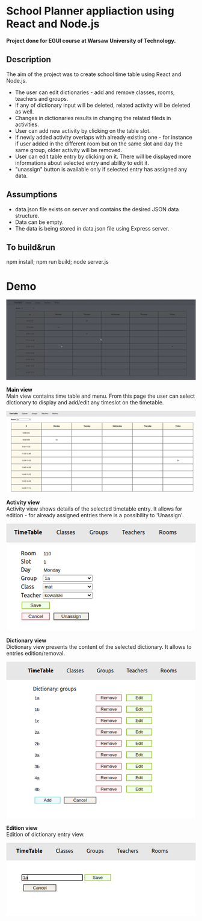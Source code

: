 # School Planner appliaction using React and Node.js 
**Project done for EGUI course at Warsaw University of Technology.**

## Description  
The aim of the project was to create school time table using React and Node.js.
  * The user can edit dictionaries - add and remove classes, rooms, teachers and groups.
  * If any of dictionary input will be deleted, related activity will be deleted as well.
  * Changes in dictionaries results in changing the related fileds in activities.
  * User can add new activity by clicking on the table slot.
  * If newly added activity overlaps with already existing one - for instance if user added in the different room but on the same slot and day the same group, older activity will be removed.
  * User can edit table entry by clicking on it. There will be displayed more informations about selected entry and ability to edit it.
  * "unassign" button is available only if selected entry has assigned any data.

## Assumptions  
* data.json file exists on server and contains the desired JSON data structure.
* Data can be empty.
* The data is being stored in data.json file using Express server.

## To build&run  
npm install; npm run build; node server.js

# Demo

![alt text](https://github.com/Kjablonska/React-SchoolPlanner/blob/main/assets/school-planner.gif?raw=true)


**Main view**  
Main view contains time table and menu. From this page the user can select dictionary to display and add/edit any timeslot on the timetable.  
  
![alt text](https://github.com/Kjablonska/React-SchoolPlanner/blob/main/assets/main-view.png?raw=true)  

**Activity view**  
Activity view shows details of the selected timetable entry. It allows for edition - for already assigned entries there is a possibility to 'Unassign'.  
  
![alt text](https://github.com/Kjablonska/React-SchoolPlanner/blob/main/assets/activity-view.png?raw=true)  

**Dictionary view**  
Dictionary view presents the content of the selected dictionary. It allows to entries edition/removal.  
  
![alt text](https://github.com/Kjablonska/React-SchoolPlanner/blob/main/assets/dictionary-view.png?raw=true)

**Edition view**  
Edition of dictionary entry view.  
  
![alt text](https://github.com/Kjablonska/React-SchoolPlanner/blob/main/assets/dictionary-edit-view.png?raw=true)
